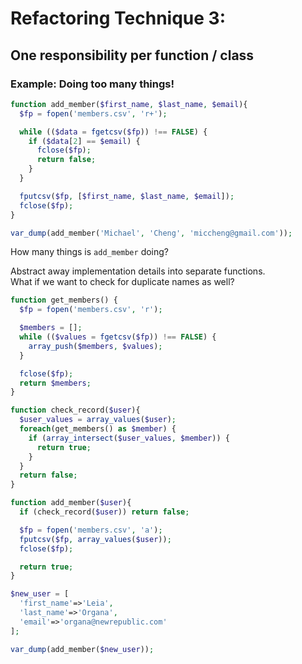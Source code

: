 # Refactoring Technique 3:

## One responsibility per function / class

### Example: Doing too many things!

```php
function add_member($first_name, $last_name, $email){
  $fp = fopen('members.csv', 'r+');

  while (($data = fgetcsv($fp)) !== FALSE) {
    if ($data[2] == $email) {
      fclose($fp);
      return false;
    }
  }

  fputcsv($fp, [$first_name, $last_name, $email]);
  fclose($fp);
}

var_dump(add_member('Michael', 'Cheng', 'miccheng@gmail.com'));
```

How many things is `add_member` doing?

Abstract away implementation details into separate functions.<br/>
What if we want to check for duplicate names as well?

```php
function get_members() {
  $fp = fopen('members.csv', 'r');

  $members = [];
  while (($values = fgetcsv($fp)) !== FALSE) {
    array_push($members, $values);
  }

  fclose($fp);
  return $members;
}

function check_record($user){
  $user_values = array_values($user);
  foreach(get_members() as $member) {
    if (array_intersect($user_values, $member)) {
      return true;
    }
  }
  return false;
}

function add_member($user){
  if (check_record($user)) return false;

  $fp = fopen('members.csv', 'a');
  fputcsv($fp, array_values($user));
  fclose($fp);

  return true;
}

$new_user = [
  'first_name'=>'Leia',
  'last_name'=>'Organa',
  'email'=>'organa@newrepublic.com'
];

var_dump(add_member($new_user));
```